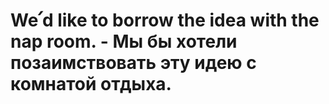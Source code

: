 # We՛d like to borrow the idea with the nap room. - Мы бы хотели позаимствовать эту идею с комнатой отдыха.
